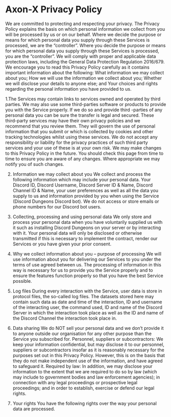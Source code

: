 # Axon-X Privacy Policy

We are committed to protecting and respecting your privacy. The Privacy Policy explains the basis on which personal information we collect from you will be processed by us or on our behalf. Where we decide the purpose or means for which personal data you supply through these Services is processed, we are the “controller”. Where you decide the purpose or means for which personal data you supply through these Services is processed, you are the “controller”. We will comply with proper and applicable data protection laws, including the General Data Protection Regulation 2016/679. We encourage you to read this Privacy Policy carefully as it contains important information about the following: What information we may collect about you; How we will use the information we collect about you; Whether we will disclose your details to anyone else; and Your choices and rights regarding the personal information you have provided to us.

1.The Services may contain links to services owned and operated by third parties. We may also use some third-parties software or products to provide you with the Service properly. If we do so and provide third -parties of any personal data you can be sure the transfer is legal and secured. These third-party services may have their own privacy policies and we recommend that you review them. They will govern the use of personal information that you submit or which is collected by cookies and other tracking technologies whilst using these services. We do not accept any responsibility or liability for the privacy practices of such third party services and your use of these is at your own risk. We may make changes to this Privacy Policy in the future. You should check this page from time to time to ensure you are aware of any changes. Where appropriate we may notify you of such changes. 
 
2. Information we may collect about you We collect and process the following information which may include your personal data. Your Discord ID, Discord Username, Discord Server ID & Name, Discord Channel ID & Name, your user preferences as well as all the data you supply to us and information provided by you when using the Service (Discord Dungeons Discord bot). We do not access or store emails or phone numbers for our Discord bot users. 

3. Collecting, processing and using personal data We only store and process your personal data when you have voluntarily supplied us with it such as installing Discord Dungeons on your server or by interacting with it. Your personal data will only be disclosed or otherwise transmitted if this is necessary to implement the contract, render our Services or you have given your prior consent. 

4. Why we collect information about you – purpose of processing We will use information about you for delivering our Services to you under the terms of use agreed between us. The processing of information in this way is necessary for us to provide you the Service properly and to ensure the features function properly so that you have the best Service possible. 

5. Log files During every interaction with the Service, user data is store in protocol files, the so-called log files. The datasets stored here may contain such data as date and time of the interaction, ID and username of the interacting user, the command used, ID and name of the Discord Server in which the interaction took place as well as the ID and name of the Discord Channel the interaction took place in. 

6. Data sharing We do NOT sell your personal data and we don’t provide it to anyone outside our organisation for any other purpose than the Service you subscribed for. Personnel, suppliers or subcontractors: We keep your information confidential, but may disclose it to our personnel, suppliers or subcontractors insofar as it is reasonably necessary for the purposes set out in this Privacy Policy. However, this is on the basis that they do not make independent use of the information, and have agreed to safeguard it. Required by law: In addition, we may disclose your information to the extent that we are required to do so by law (which may include to government bodies and law enforcement agencies); in connection with any legal proceedings or prospective legal proceedings; and in order to establish, exercise or defend our legal rights. 

7. Your rights You have the following rights over the way your personal data are processed.
